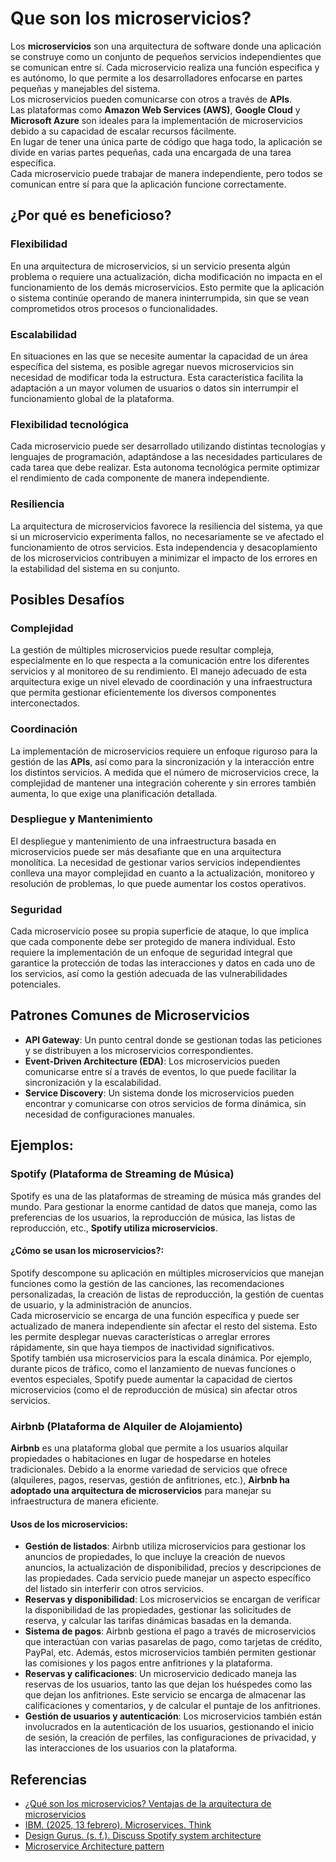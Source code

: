 # Que son los microservicios?

Los **microservicios** son una arquitectura de software donde una aplicación se construye como un conjunto de pequeños servicios independientes que se comunican entre sí. Cada microservicio realiza una función especifica y es autónomo, lo que permite a los desarrolladores enfocarse en partes pequeñas y manejables del sistema.  
Los microservicios pueden comunicarse con otros a través de **APIs**.  
Las plataformas como **Amazon Web Services (AWS)**, **Google Cloud** y **Microsoft Azure** son ideales para la implementación de microservicios debido a su capacidad de escalar recursos fácilmente.  
En lugar de tener una única parte de código que haga todo, la aplicación se divide en varias partes pequeñas, cada una encargada de una tarea específica.  
Cada microservicio puede trabajar de manera independiente, pero todos se comunican entre sí para que la aplicación funcione correctamente.

## ¿Por qué es beneficioso?

### Flexibilidad
En una arquitectura de microservicios, si un servicio presenta algún problema o requiere una actualización, dicha modificación no impacta en el funcionamiento de los demás microservicios. Esto permite que la aplicación o sistema continúe operando de manera ininterrumpida, sin que se vean comprometidos otros procesos o funcionalidades.

### Escalabilidad
En situaciones en las que se necesite aumentar la capacidad de un área específica del sistema, es posible agregar nuevos microservicios sin necesidad de modificar toda la estructura. Esta característica facilita la adaptación a un mayor volumen de usuarios o datos sin interrumpir el funcionamiento global de la plataforma.

### Flexibilidad tecnológica
Cada microservicio puede ser desarrollado utilizando distintas tecnologías y lenguajes de programación, adaptándose a las necesidades particulares de cada tarea que debe realizar. Esta autonoma tecnológica permite optimizar el rendimiento de cada componente de manera independiente.

### Resiliencia
La arquitectura de microservicios favorece la resiliencia del sistema, ya que si un microservicio experimenta fallos, no necesariamente se ve afectado el funcionamiento de otros servicios. Esta independencia y desacoplamiento de los microservicios contribuyen a minimizar el impacto de los errores en la estabilidad del sistema en su conjunto.

## Posibles Desafíos

### Complejidad
La gestión de múltiples microservicios puede resultar compleja, especialmente en lo que respecta a la comunicación entre los diferentes servicios y al monitoreo de su rendimiento. El manejo adecuado de esta arquitectura exige un nivel elevado de coordinación y una infraestructura que permita gestionar eficientemente los diversos componentes interconectados.

### Coordinación
La implementación de microservicios requiere un enfoque riguroso para la gestión de las **APIs**, así como para la sincronización y la interacción entre los distintos servicios. A medida que el número de microservicios crece, la complejidad de mantener una integración coherente y sin errores también aumenta, lo que exige una planificación detallada.

### Despliegue y Mantenimiento
El despliegue y mantenimiento de una infraestructura basada en microservicios puede ser más desafiante que en una arquitectura monolítica. La necesidad de gestionar varios servicios independientes conlleva una mayor complejidad en cuanto a la actualización, monitoreo y resolución de problemas, lo que puede aumentar los costos operativos.

### Seguridad
Cada microservicio posee su propia superficie de ataque, lo que implica que cada componente debe ser protegido de manera individual. Esto requiere la implementación de un enfoque de seguridad integral que garantice la protección de todas las interacciones y datos en cada uno de los servicios, así como la gestión adecuada de las vulnerabilidades potenciales.

## Patrones Comunes de Microservicios

- **API Gateway**: Un punto central donde se gestionan todas las peticiones y se distribuyen a los microservicios correspondientes.
- **Event-Driven Architecture (EDA)**: Los microservicios pueden comunicarse entre sí a través de eventos, lo que puede facilitar la sincronización y la escalabilidad.
- **Service Discovery**: Un sistema donde los microservicios pueden encontrar y comunicarse con otros servicios de forma dinámica, sin necesidad de configuraciones manuales.

## Ejemplos:

### Spotify (Plataforma de Streaming de Música)
Spotify es una de las plataformas de streaming de música más grandes del mundo. Para gestionar la enorme cantidad de datos que maneja, como las preferencias de los usuarios, la reproducción de música, las listas de reproducción, etc., **Spotify utiliza microservicios**.

#### ¿Cómo se usan los microservicios?:
Spotify descompone su aplicación en múltiples microservicios que manejan funciones como la gestión de las canciones, las recomendaciones personalizadas, la creación de listas de reproducción, la gestión de cuentas de usuario, y la administración de anuncios.  
Cada microservicio se encarga de una función específica y puede ser actualizado de manera independiente sin afectar el resto del sistema. Esto les permite desplegar nuevas características o arreglar errores rápidamente, sin que haya tiempos de inactividad significativos.  
Spotify también usa microservicios para la escala dinámica. Por ejemplo, durante picos de tráfico, como el lanzamiento de nuevas funciones o eventos especiales, Spotify puede aumentar la capacidad de ciertos microservicios (como el de reproducción de música) sin afectar otros servicios.

### Airbnb (Plataforma de Alquiler de Alojamiento)
**Airbnb** es una plataforma global que permite a los usuarios alquilar propiedades o habitaciones en lugar de hospedarse en hoteles tradicionales. Debido a la enorme variedad de servicios que ofrece (alquileres, pagos, reservas, gestión de anfitriones, etc.), **Airbnb ha adoptado una arquitectura de microservicios** para manejar su infraestructura de manera eficiente.

#### Usos de los microservicios:
- **Gestión de listados**: Airbnb utiliza microservicios para gestionar los anuncios de propiedades, lo que incluye la creación de nuevos anuncios, la actualización de disponibilidad, precios y descripciones de las propiedades. Cada servicio puede manejar un aspecto específico del listado sin interferir con otros servicios.
- **Reservas y disponibilidad**: Los microservicios se encargan de verificar la disponibilidad de las propiedades, gestionar las solicitudes de reserva, y calcular las tarifas dinámicas basadas en la demanda.
- **Sistema de pagos**: Airbnb gestiona el pago a través de microservicios que interactúan con varias pasarelas de pago, como tarjetas de crédito, PayPal, etc. Además, estos microservicios también permiten gestionar las comisiones y los pagos entre anfitriones y la plataforma.
- **Reservas y calificaciones**: Un microservicio dedicado maneja las reservas de los usuarios, tanto las que dejan los huéspedes como las que dejan los anfitriones. Este servicio se encarga de almacenar las calificaciones y comentarios, y de calcular el puntaje de los anfitriones.
- **Gestión de usuarios y autenticación**: Los microservicios también están involucrados en la autenticación de los usuarios, gestionando el inicio de sesión, la creación de perfiles, las configuraciones de privacidad, y las interacciones de los usuarios con la plataforma.

## Referencias

- [¿Qué son los microservicios? Ventajas de la arquitectura de microservicios](https://www.redhat.com/es/topics/microservices/what-are-microservices)
- [IBM. (2025, 13 febrero). Microservices. Think](https://www.ibm.com/think/topics/microservices)
- [Design Gurus. (s. f.). Discuss Spotify system architecture](https://www.designgurus.io/answers/detail/discuss-spotify-system-architecture)
- [Microservice Architecture pattern](https://microservices.io/patterns/microservices.html)